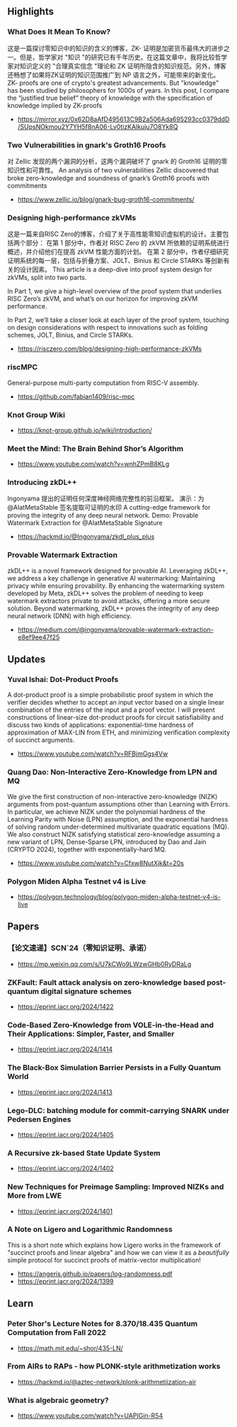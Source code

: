 ## Highlights
### What Does It Mean To Know?
这是一篇探讨零知识中的知识的含义的博客，ZK- 证明是加密货币最伟大的进步之一。但是，哲学家对 "知识 "的研究已有千年历史。在这篇文章中，我将比较哲学家对知识定义的 "合理真实信念 "理论和 ZK 证明所隐含的知识规范。另外，博客还畅想了如果将ZK证明的知识范围推广到 NP 语言之外，可能带来的新变化。
ZK- proofs are one of crypto's greatest advancements. But "knowledge" has been studied by philosophers for 1000s of years. In this post, I compare the “justified true belief” theory of knowledge with the specification of knowledge implied by ZK-proofs
- <https://mirror.xyz/0x62D8aAfD495613C9B2a506Ada695293cc0379ddD/SUpsNOkmou2Y7YH5f8nA06-Lv0tizKAlkuju7O8Yk8Q>

### Two Vulnerabilities in gnark's Groth16 Proofs
对 Zellic 发现的两个漏洞的分析，这两个漏洞破坏了 gnark 的 Groth16 证明的零知识性和可靠性。
An analysis of two vulnerabilities Zellic discovered that broke zero-knowledge and soundness of gnark’s Groth16 proofs with commitments
- <https://www.zellic.io/blog/gnark-bug-groth16-commitments/>

### Designing high-performance zkVMs
这是一篇来自RISC Zero的博客，介绍了关于高性能零知识虚拟机的设计。主要包括两个部分：
在第 1 部分中，作者对 RISC Zero 的 zkVM 所依赖的证明系统进行概述，并介绍他们在提高 zkVM 性能方面的计划。
在第 2 部分中，作者仔细研究证明系统的每一层，包括与折叠方案、JOLT、Binius 和 Circle STARKs 等创新有关的设计因素。
This article is a deep-dive into proof system design for zkVMs, split into two parts.

In Part 1, we give a high-level overview of the proof system that underlies RISC Zero’s zkVM, and what’s on our horizon for improving zkVM performance.

In Part 2, we’ll take a closer look at each layer of the proof system, touching on design considerations with respect to innovations such as folding schemes, JOLT, Binius, and Circle STARKs.

- <https://risczero.com/blog/designing-high-performance-zkVMs>

### riscMPC
General-purpose multi-party computation from RISC-V assembly.
- <https://github.com/fabian1409/risc-mpc>

### Knot Group Wiki
- <https://knot-group.github.io/wiki/introduction/>

### Meet the Mind: The Brain Behind Shor’s Algorithm
- <https://www.youtube.com/watch?v=wnhZPmB8KLg>



### Introducing zkDL++ 
Ingonyama 提出的证明任何深度神经网络完整性的前沿框架。 演示：为 @AIatMetaStable 签名提取可证明的水印
A cutting-edge framework for proving the integrity of any deep neural network.
Demo: Provable Watermark Extraction for @AIatMetaStable Signature 
- <https://hackmd.io/@Ingonyama/zkdl_plus_plus>

### Provable Watermark Extraction
zkDL++ is a novel framework designed for provable AI. Leveraging zkDL++, we address a key challenge in generative AI watermarking: Maintaining privacy while ensuring provability. By enhancing the watermarking system developed by Meta, zkDL++ solves the problem of needing to keep watermark extractors private to avoid attacks, offering a more secure solution. Beyond watermarking, zkDL++ proves the integrity of any deep neural network (DNN) with high efficiency. 
- <https://medium.com/@ingonyama/provable-watermark-extraction-e8ef9ee47f25>

## Updates
### Yuval Ishai: Dot-Product Proofs
A dot-product proof is a simple probabilistic proof system in which the verifier decides whether to accept an input vector based on a single linear combination of the entries of the input and a proof vector. I will present constructions of linear-size dot-product proofs for circuit satisfiability and discuss two kinds of applications: exponential-time hardness of approximation of MAX-LIN from ETH, and minimizing verification complexity of succinct arguments.
- <https://www.youtube.com/watch?v=RFBjmGgs4Vw>
### Quang Dao: Non-Interactive Zero-Knowledge from LPN and MQ
We give the first construction of non-interactive zero-knowledge (NIZK) arguments from post-quantum assumptions other than Learning with Errors. In particular, we achieve NIZK under the polynomial hardness of the Learning Parity with Noise (LPN) assumption, and the exponential hardness of solving random under-determined multivariate quadratic equations (MQ). We also construct NIZK satisfying statistical zero-knowledge assuming a new variant of LPN, Dense-Sparse LPN, introduced by Dao and Jain (CRYPTO 2024), together with exponentially-hard MQ.
- <https://www.youtube.com/watch?v=Cfxw8NutXjk&t=20s>

### Polygon Miden Alpha Testnet v4 is Live
- <https://polygon.technology/blog/polygon-miden-alpha-testnet-v4-is-live>
## Papers
### 【论文速递】SCN`24（零知识证明、承诺）
- <https://mp.weixin.qq.com/s/U7kCWo9LWzwGHb0RyDRaLg>
### ZKFault: Fault attack analysis on zero-knowledge based post-quantum digital signature schemes
- <https://eprint.iacr.org/2024/1422>
### Code-Based Zero-Knowledge from VOLE-in-the-Head and Their Applications: Simpler, Faster, and Smaller
- <https://eprint.iacr.org/2024/1414>
### The Black-Box Simulation Barrier Persists in a Fully Quantum World
- <https://eprint.iacr.org/2024/1413>
### Lego-DLC: batching module for commit-carrying SNARK under Pedersen Engines
- <https://eprint.iacr.org/2024/1405>
### A Recursive zk-based State Update System
- <https://eprint.iacr.org/2024/1402>
### New Techniques for Preimage Sampling: Improved NIZKs and More from LWE
- <https://eprint.iacr.org/2024/1401>
### A Note on Ligero and Logarithmic Randomness
This is a short note which explains how Ligero works in the framework of "succinct proofs and linear algebra" and how we can view it as a *beautifully* simple protocol for succinct proofs of matrix-vector multiplication!
- <https://angeris.github.io/papers/log-randomness.pdf>
- <https://eprint.iacr.org/2024/1399>


## Learn
### Peter Shor's Lecture Notes for 8.370/18.435 Quantum Computation from Fall 2022
- <https://math.mit.edu/~shor/435-LN/>

### From AIRs to RAPs - how PLONK-style arithmetization works
- <https://hackmd.io/@aztec-network/plonk-arithmetiization-air>

### What is algebraic geometry?
- <https://www.youtube.com/watch?v=UAPIGin-R54>
